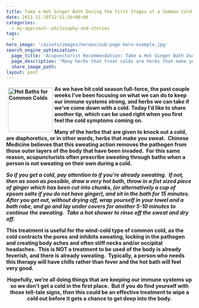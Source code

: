 ```yaml
---
title: Take a Hot Ginger Bath During the First Stages of a Common Cold
date: 2011-11-10T12:51:26+00:00
categories:
  - my-approach--philosophy-and-stories
tags:
  -
hero_image: '/assets/images/heroes/sub-page-hero-example.jpg'
search_engine_optimization:
  page_title: 'Acupuncturist Recommendation: Take a Hot Ginger Bath During the First Stages of a Common Cold'
  page_description: "Many herbs that treat colds are herbs that make you sweat. So acupuncturists prescribe sweating with baths if you're not sweating on your own during a cold."
  share_image_path:
layout: post
---
```

**<img src="http://ih.constantcontact.com/fs085/1102844965003/img/92.jpg" alt="Hot Baths for Common Colds" width="120" height="120" align="left" border="0" hspace="5" vspace="5" />As we have hit cold season full-force, the past couple weeks I&#8217;ve been focusing on what we can do to keep our immune systems strong, and herbs we can take if we&#8217;ve come down with a cold. Today I&#8217;d like to share another tip, which can be used right when you first feel the cold symptoms coming on.**

**Many of the herbs that are given to knock out a cold, are diaphoretics, or in other words, herbs that make you sweat.  Chinese Medicine believes that this sweating action removes the pathogen from those outer layers of the body that have been invaded.  For this same reason, acupuncturists often prescribe sweating through baths when a person is not sweating on their own during a cold.**

_**So if you get a cold, pay attention to if you&#8217;re already sweating.  If not, then as soon as possible, draw a very hot bath, throw in a fist sized piece of ginger which has been cut into chunks, (or alternatively a cup of epsom salts if you do not have ginger), and sit in the bath for 15 minutes.  After you get out, without drying off, wrap yourself in your towel and a bath robe, and go and lay under covers for another 5-10 minutes to continue the sweating.  Take a hot shower to rinse off the sweat and dry off.**_

**This treatment is useful for the wind-cold type of common cold, as the cold contracts the pores and inhibits sweating, locking in the pathogen and creating body aches and often stiff necks and/or occipital headaches.  This is NOT a treatment to be used of the body is already feverish, and there is already sweating.  Typically, a person who needs this therapy will have chills rather than fever and the hot bath will feel very good.**

<p style="text-align: center;">
  <strong>Hopefully, we&#8217;re all doing things that are keeping our immune systems up so we don&#8217;t get a cold in the first place.  But if you do find yourself with those tell-tale signs, then this could be an effective treatment to wipe a cold out before it gets a chance to get deep into the body.</strong>
</p>